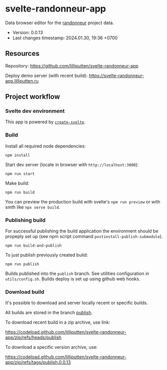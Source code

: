 <!--
@since 2023.12.23, 16:55
@changed 2024.01.30, 19:29
-->

# svelte-randonneur-app

Data browser editor for the [randonneur](https://github.com/brightway-lca/randonneur) project data.

- Version: 0.0.13
- Last changes timestamp: 2024.01.30, 19:36 +0700

## Resources

Repository: https://github.com/lilliputten/svelte-randonneur-app

Deploy demo server (with recent build): https://svelte-randonneur-app.lilliputten.ru


## Project workflow


### Svelte dev environment

This app is powered by [`create-svelte`](https://github.com/sveltejs/kit/tree/main/packages/create-svelte).


### Build

Install all required node dependencies:

```
npm install
```

Start dev server (locate in browser with `http://localhost:3000`):

```
npm run start
```

Make build:

```
npm run build
```

You can preview the production build with svelte's `npm run preview` or with smth like `npx serve build`.


### Publishing build

For successful publishing the build application the environment should be
propeply set up (see npm script command `postinstall-publish-submodule`).

```
npm run build-and-publish
```

To just publish previously created build:

```
npm run publish
```

Builds published into the `publish` branch. See utilities configuration in
`utils/config.sh`. Builds deploy is set up using github web hooks.


### Download build

It's possible to download and server locally recent or specific builds.

All builds are stored in the branch [publish](https://github.com/lilliputten/svelte-randonneur-app/tree/publish).

To download recent build in a zip archive, use link:

https://codeload.github.com/lilliputten/svelte-randonneur-app/zip/refs/heads/publish

To download a specific version archive, use:

https://codeload.github.com/lilliputten/svelte-randonneur-app/zip/refs/tags/publish.0.0.13


